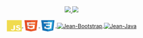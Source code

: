 <div align="center">
  <a href="https://github.com/jeanpsilva10">
  <img height="180em" src="https://github-readme-stats.vercel.app/api?username=jeanpsilva10&show_icons=true&theme=dark&include_all_commits=true&count_private=true"/>
  <img height="180em" src="https://github-readme-stats.vercel.app/api/top-langs/?username=jeanpsilva10&layout=compact&langs_count=7&theme=dark"/>
</div>

<div align="center" style="display: inline_block"><br>
  <img align="center" title="JavaScript" alt="Jean-Js" height="30" width="40" src="https://raw.githubusercontent.com/devicons/devicon/master/icons/javascript/javascript-plain.svg">
  <img align="center" title="HTML" alt="Jean-HTML" height="30" width="40" src="https://raw.githubusercontent.com/devicons/devicon/master/icons/html5/html5-original.svg">
  <img align="center" title="CSS" alt="Jean-CSS" height="30" width="40" src="https://raw.githubusercontent.com/devicons/devicon/master/icons/css3/css3-original.svg">
  <img align="center" title="Bootstrap" alt="Jean-Bootstrap" height="30" width="40" src="https://cdn.jsdelivr.net/gh/devicons/devicon/icons/bootstrap/bootstrap-original.svg" />
  <img align="center" title="Java" alt="Jean-Java" height="30" width="40" src="https://cdn.jsdelivr.net/gh/devicons/devicon/icons/java/java-original.svg" />
</div>
